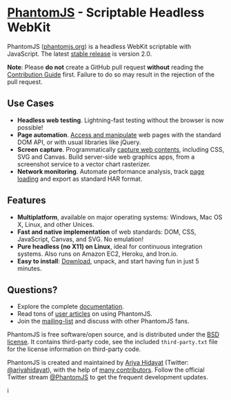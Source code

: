 # [PhantomJS](http://phantomjs.org) - Scriptable Headless WebKit

PhantomJS ([phantomjs.org](http://phantomjs.org)) is a headless WebKit scriptable with JavaScript.  The latest [stable release](http://phantomjs.org/release-2.0.html) is version 2.0.

**Note**: Please **do not** create a GitHub pull request **without** reading the [Contribution Guide](https://github.com/ariya/phantomjs/blob/master/CONTRIBUTING.md) first. Failure to do so may result in the rejection of the pull request.

## Use Cases

- **Headless web testing**. Lightning-fast testing without the browser is now possible!
- **Page automation**. [Access and manipulate](http://phantomjs.org/page-automation.html) web pages with the standard DOM API, or with usual libraries like jQuery.
- **Screen capture**. Programmatically [capture web contents](http://phantomjs.org/screen-capture.html), including CSS, SVG and Canvas. Build server-side web graphics apps, from a screenshot service to a vector chart rasterizer.
- **Network monitoring**. Automate performance analysis, track [page loading](http://phantomjs.org/network-monitoring.html) and export as standard HAR format.

## Features

- **Multiplatform**, available on major operating systems: Windows, Mac OS X, Linux, and other Unices.
- **Fast and native implementation** of web standards: DOM, CSS, JavaScript, Canvas, and SVG. No emulation!
- **Pure headless (no X11) on Linux**, ideal for continuous integration systems. Also runs on Amazon EC2, Heroku, and Iron.io.
- **Easy to install**: [Download](http://phantomjs.org/download.html), unpack, and start having fun in just 5 minutes.

## Questions?

- Explore the complete [documentation](http://phantomjs.org/documentation/).
- Read tons of [user articles](http://phantomjs.org/buzz.html) on using PhantomJS.
- Join the [mailing-list](http://groups.google.com/group/phantomjs) and discuss with other PhantomJS fans.

PhantomJS is free software/open source, and is distributed under the [BSD license](http://opensource.org/licenses/BSD-3-Clause). It contains third-party code, see the included `third-party.txt` file for the license information on third-party code.

PhantomJS is created and maintained by [Ariya Hidayat](http://ariya.ofilabs.com/about) (Twitter: [@ariyahidayat](http://twitter.com/ariyahidayat)), with the help of [many contributors](https://github.com/ariya/phantomjs/contributors). Follow the official Twitter stream [@PhantomJS](http://twitter.com/PhantomJS) to get the frequent development updates.


i